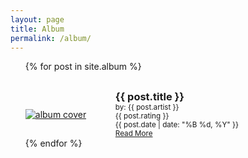 ```yaml
---
layout: page
title: Album
permalink: /album/
---
```


<ul>
  {% for post in site.album %}
 	<article class="post" style="margin-top: 30px;">
		<div
			class="entry"
			style="display: flex; justify-content: center; align-items: center">
			<div style="flex: 30%">
				<a href="{{ site.baseurl }}{{ post.url }}"
					><img
						id="cover-small"
						alt="album cover"
						src="{{ post.cover }}"
				/></a>
			</div>
			<div style="flex: 70%">
				<h3 style="margin: 0;">{{ post.title }}</h3>
					<small>
						by: {{ post.artist }}
					</small>
					<br />
					<small>
						{{ post.rating }}
					</small>
					<br />
					<small> {{ post.date | date: "%B %d, %Y" }}</small>
				<br />
				<small>
					<a
						href="{{ site.baseurl }}{{ post.url }}"
						class="read-more">
						Read More
					</a>
				</small>
			</div>
		</div>
	</article>
  {% endfor %}
</ul>
